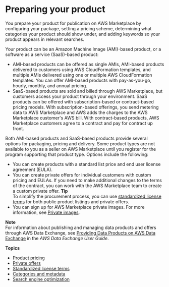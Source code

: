 # Preparing your product<a name="product-preparation"></a>

You prepare your product for publication on AWS Marketplace by configuring your package, setting a pricing scheme, determining what categories your product should show under, and adding keywords so your product appears in relevant searches\. 

Your product can be an Amazon Machine Image \(AMI\)\-based product, or a software as a service \(SaaS\)\-based product: 
+ AMI\-based products can be offered as single AMIs, AMI\-based products delivered to customers using AWS CloudFormation templates, and multiple AMIs delivered using one or multiple AWS CloudFormation templates\. You can offer AMI\-based products with pay\-as\-you\-go, hourly, monthly, and annual pricing\.
+ SaaS\-based products are sold and billed through AWS Marketplace, but customers access your product through your environment\. SaaS products can be offered with subscription\-based or contract\-based pricing models\. With subscription\-based offerings, you send metering data to AWS Marketplace and AWS adds the charges to the AWS Marketplace customer's AWS bill\. With contract\-based products, AWS Marketplace customers agree to a contract and pay for contract up front\. 

Both AMI\-based products and SaaS\-based products provide several options for packaging, pricing and delivery\. Some product types are not available to you as a seller on AWS Marketplace until you register for the program supporting that product type\. Options include the following:
+ You can create products with a standard list price and end user license agreement \(EULA\)\. 
+ You can create private offers for individual customers with custom pricing and EULAs\. If you need to make additional changes to the terms of the contract, you can work with the AWS Marketplace team to create a custom private offer\. 
**Tip**  
To simplify the procurement process, you can use [standardized license terms](standardized-license-terms.md) for both public product listings and private offers\.
+ You can sign up for AWS Marketplace private images\. For more information, see [Private images](private-images.md)\.

**Note**  
For information about publishing and managing data products and offers through AWS Data Exchange, see [Providing Data Products on AWS Data Exchange](https://docs.aws.amazon.com/data-exchange/latest/userguide/providing-data-sets.html) in the *AWS Data Exchange User Guide*\.

**Topics**
+ [Product pricing](pricing.md)
+ [Private offers](private-offers-overview.md)
+ [Standardized license terms](standardized-license-terms.md)
+ [Categories and metadata](categories-and-metadata.md)
+ [Search engine optimization](search-engine-optimization.md)